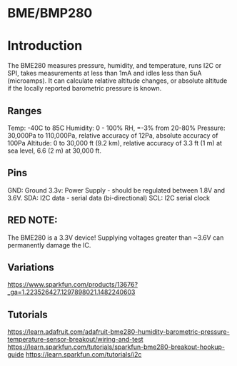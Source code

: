 # BME/BMP280

# Introduction
The BME280 measures pressure, humidity, and temperature, runs I2C or SPI, takes measurements at less than 1mA and idles less than 5uA (microamps). It can calculate relative altitude changes, or absolute altitude if the locally reported barometric pressure is known.

## Ranges

Temp: -40C to 85C
Humidity: 0 - 100% RH, =-3% from 20-80%
Pressure: 30,000Pa to 110,000Pa, relative accuracy of 12Pa, absolute accuracy of 100Pa
Altitude: 0 to 30,000 ft (9.2 km), relative accuracy of 3.3 ft (1 m) at sea level, 6.6 (2 m) at 30,000 ft.


## Pins
GND:	Ground
3.3v:	Power Supply - should be regulated between 1.8V and 3.6V.
SDA:	I2C data - serial data (bi-directional)
SCL:	I2C serial clock

## RED NOTE:
The BME280 is a 3.3V device! Supplying voltages greater than ~3.6V can permanently damage the IC.

## Variations
https://www.sparkfun.com/products/13676?_ga=1.223526427.1297898021.1482240603

## Tutorials
https://learn.adafruit.com/adafruit-bme280-humidity-barometric-pressure-temperature-sensor-breakout/wiring-and-test
https://learn.sparkfun.com/tutorials/sparkfun-bme280-breakout-hookup-guide
https://learn.sparkfun.com/tutorials/i2c
